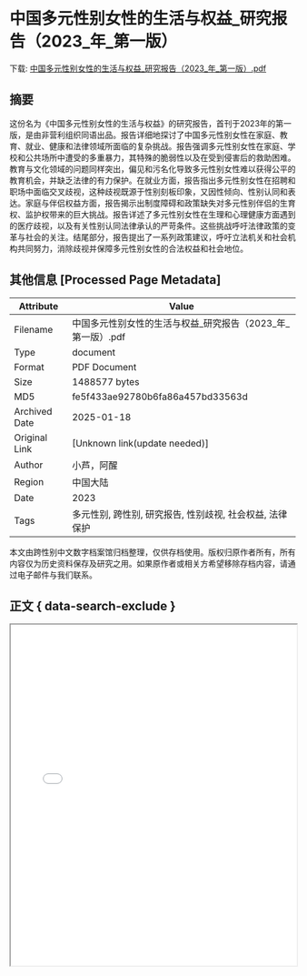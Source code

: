 # 中国多元性别女性的生活与权益_研究报告（2023_年_第一版）

<!-- tcd_download_link -->
下载: <a href="中国多元性别女性的生活与权益_研究报告（2023_年_第一版）.pdf" download>中国多元性别女性的生活与权益_研究报告（2023_年_第一版）.pdf</a>
<!-- tcd_download_link_end -->

## 摘要

<!-- tcd_abstract -->
这份名为《中国多元性别女性的生活与权益》的研究报告，首刊于2023年的第一版，是由非营利组织同语出品。报告详细地探讨了中国多元性别女性在家庭、教育、就业、健康和法律领域所面临的复杂挑战。报告强调多元性别女性在家庭、学校和公共场所中遭受的多重暴力，其特殊的脆弱性以及在受到侵害后的救助困难。教育与文化领域的问题同样突出，偏见和污名化导致多元性别女性难以获得公平的教育机会，并缺乏法律的有力保护。在就业方面，报告指出多元性别女性在招聘和职场中面临交叉歧视，这种歧视既源于性别刻板印象，又因性倾向、性别认同和表达。家庭与伴侣权益方面，报告揭示出制度障碍和政策缺失对多元性别伴侣的生育权、监护权带来的巨大挑战。报告详述了多元性别女性在生理和心理健康方面遇到的医疗歧视，以及有关性别认同法律承认的严苛条件。这些挑战呼吁法律政策的变革与社会的关注。结尾部分，报告提出了一系列政策建议，呼吁立法机关和社会机构共同努力，消除歧视并保障多元性别女性的合法权益和社会地位。

<!-- tcd_abstract_end -->

## 其他信息 [Processed Page Metadata]

| Attribute       | Value                                  |
|-----------------|----------------------------------------|
| Filename        | 中国多元性别女性的生活与权益_研究报告（2023_年_第一版）.pdf                             |
| Type            | document                                 |
| Format          | PDF Document                               |
| Size            | 1488577 bytes                           |
| MD5             | fe5f433ae92780b6fa86a457bd33563d                                  |
| Archived Date   | 2025-01-18                             |
| Original Link   | [Unknown link(update needed)]                         |
| Author          | 小芦，阿醒                               |
| Region          | 中国大陆                               |
| Date            | 2023                                 |
| Tags            | 多元性别, 跨性别, 研究报告, 性别歧视, 社会权益, 法律保护                                 |

本文由跨性别中文数字档案馆归档整理，仅供存档使用。版权归原作者所有，所有内容仅为历史资料保存及研究之用。如果原作者或相关方希望移除存档内容，请通过电子邮件与我们联系。

## 正文 { data-search-exclude }

<!-- tcd_main_text -->
<iframe src="../中国多元性别女性的生活与权益_研究报告（2023_年_第一版）.pdf" width="100%" height="600px">
    <p>无法显示PDF，请下载查看。</p>
</iframe>
<!-- tcd_main_text_end -->


